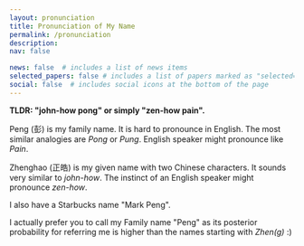 ```yaml
---
layout: pronunciation
title: Pronunciation of My Name
permalink: /pronunciation
description: 
nav: false

news: false  # includes a list of news items
selected_papers: false # includes a list of papers marked as "selected={true}"
social: false  # includes social icons at the bottom of the page
---
```




**TLDR: "john-how pong" or simply "zen-how pain".**

Peng (彭) is my family name. It is hard to pronounce in English.
The most similar analogies are *Pong* or *Pung*. 
English speaker might pronounce like *Pain*.

Zhenghao (正皓) is my given name with two Chinese characters.
It sounds very similar to *john-how*. The instinct of an English speaker might 
pronounce *zen-how*.

I also have a Starbucks name "Mark Peng".

I actually prefer you to call my Family name "Peng" as its posterior probability for referring me is higher than the names starting with *Zhen(g)* :)